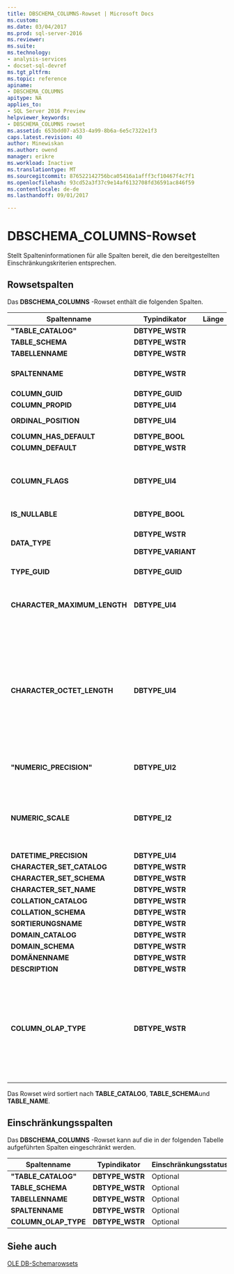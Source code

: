 ```yaml
---
title: DBSCHEMA_COLUMNS-Rowset | Microsoft Docs
ms.custom: 
ms.date: 03/04/2017
ms.prod: sql-server-2016
ms.reviewer: 
ms.suite: 
ms.technology:
- analysis-services
- docset-sql-devref
ms.tgt_pltfrm: 
ms.topic: reference
apiname:
- DBSCHEMA_COLUMNS
apitype: NA
applies_to:
- SQL Server 2016 Preview
helpviewer_keywords:
- DBSCHEMA_COLUMNS rowset
ms.assetid: 653bdd07-a533-4a99-8b6a-6e5c7322e1f3
caps.latest.revision: 40
author: Minewiskan
ms.author: owend
manager: erikre
ms.workload: Inactive
ms.translationtype: MT
ms.sourcegitcommit: 876522142756bca05416a1afff3cf10467f4c7f1
ms.openlocfilehash: 93cd52a3f37c9e14af6132708fd36591ac846f59
ms.contentlocale: de-de
ms.lasthandoff: 09/01/2017

---
```

# <a name="dbschemacolumns-rowset"></a>DBSCHEMA_COLUMNS-Rowset
  Stellt Spalteninformationen für alle Spalten bereit, die den bereitgestellten Einschränkungskriterien entsprechen.  
  
## <a name="rowset-columns"></a>Rowsetspalten  
 Das **DBSCHEMA_COLUMNS** -Rowset enthält die folgenden Spalten.  
  
|Spaltenname|Typindikator|Länge|Description|  
|-----------------|--------------------|------------|-----------------|  
|**"TABLE_CATALOG"**|**DBTYPE_WSTR**||Der Name der Datenbank.|  
|**TABLE_SCHEMA**|**DBTYPE_WSTR**||Wird nicht unterstützt.|  
|**TABELLENNAME**|**DBTYPE_WSTR**||Der Name des Cubes.|  
|**SPALTENNAME**|**DBTYPE_WSTR**||Der Name der Attributhierarchie oder des Measures.|  
|**COLUMN_GUID**|**DBTYPE_GUID**||Wird nicht unterstützt.|  
|**COLUMN_PROPID**|**DBTYPE_UI4**||Wird nicht unterstützt.|  
|**ORDINAL_POSITION**|**DBTYPE_UI4**||Die Position der Spalte, beginnend mit 1.|  
|**COLUMN_HAS_DEFAULT**|**DBTYPE_BOOL**||Wird nicht unterstützt.|  
|**COLUMN_DEFAULT**|**DBTYPE_WSTR**||Wird nicht unterstützt.|  
|**COLUMN_FLAGS**|**DBTYPE_UI4**||Eine **DBCOLUMNFLAGS** -Bitmaske, die die Spalteneigenschaften angibt. Siehe "DBCOLUMNFLAGS Enumerated Type" in [IColumnsInfo::GetColumnInfo](http://msdn2.microsoft.com/library/ms722704.aspx)|  
|**IS_NULLABLE**|**DBTYPE_BOOL**||Gibt immer **false**zurück.|  
|**DATA_TYPE**|**DBTYPE_WSTR**<br /><br /> **DBTYPE_VARIANT**||Der Datentyp der Spalte. Gibt eine Zeichenfolge für Dimensionsspalten und eine Variante für Measures zurück.|  
|**TYPE_GUID**|**DBTYPE_GUID**||Wird nicht unterstützt.|  
|**CHARACTER_MAXIMUM_LENGTH**|**DBTYPE_UI4**||Die maximal mögliche Länge eines Werts in der Spalte.<br /><br /> Dieser Wert wird von der **DataSize** -Eigenschaft in **DataItem**abgerufen.|  
|**CHARACTER_OCTET_LENGTH**|**DBTYPE_UI4**||Die maximal mögliche Länge eines Werts in der Spalte in Bytes für Zeichen- oder Binärspalten.<br /><br /> Der Wert null (0) gibt an, dass die Spalte keine maximale Länge besitzt.<br /><br /> Für Spalten, die keine Binär- oder Zeichendatentypen zurückgeben, wird**NULL** zurückgegeben.|  
|**"NUMERIC_PRECISION"**|**DBTYPE_UI2**||Die maximale Genauigkeit der Spalte für andere numerische Datentypen als **DBTYPE_VARNUMERIC**.|  
|**NUMERIC_SCALE**|**DBTYPE_I2**||Die Anzahl der Stellen rechts neben dem Dezimalzeichen für **DBTYPE_DECIMAL**, **DBTYPE_NUMERIC**und **DBTYPE_VARNUMERIC**. Andernfalls ist der Wert **NULL**.|  
|**DATETIME_PRECISION**|**DBTYPE_UI4**||Wird nicht unterstützt.|  
|**CHARACTER_SET_CATALOG**|**DBTYPE_WSTR**||Wird nicht unterstützt.|  
|**CHARACTER_SET_SCHEMA**|**DBTYPE_WSTR**||Wird nicht unterstützt.|  
|**CHARACTER_SET_NAME**|**DBTYPE_WSTR**||Wird nicht unterstützt.|  
|**COLLATION_CATALOG**|**DBTYPE_WSTR**||Wird nicht unterstützt.|  
|**COLLATION_SCHEMA**|**DBTYPE_WSTR**||Wird nicht unterstützt.|  
|**SORTIERUNGSNAME**|**DBTYPE_WSTR**||Wird nicht unterstützt.|  
|**DOMAIN_CATALOG**|**DBTYPE_WSTR**||Wird nicht unterstützt.|  
|**DOMAIN_SCHEMA**|**DBTYPE_WSTR**||Wird nicht unterstützt.|  
|**DOMÄNENNAME**|**DBTYPE_WSTR**||Wird nicht unterstützt.|  
|**DESCRIPTION**|**DBTYPE_WSTR**||Wird nicht unterstützt.|  
|**COLUMN_OLAP_TYPE**|**DBTYPE_WSTR**||Den OLAP-Typ des Objekts.<br /><br /> **MEASURE** gibt an, dass das Objekt ein Measure ist.<br /><br /> **ATTRIBUTE** gibt an, dass das Objekt ein Dimensionsattribut ist.<br /><br /> **SCHEMA** gibt an, dass das Objekt eine Spalte in einem Schema ist.|  
  
 Das Rowset wird sortiert nach **TABLE_CATALOG**, **TABLE_SCHEMA**und **TABLE_NAME**.  
  
## <a name="restriction-columns"></a>Einschränkungsspalten  
 Das **DBSCHEMA_COLUMNS** -Rowset kann auf die in der folgenden Tabelle aufgeführten Spalten eingeschränkt werden.  
  
|Spaltenname|Typindikator|Einschränkungsstatus|  
|-----------------|--------------------|-----------------------|  
|**"TABLE_CATALOG"**|**DBTYPE_WSTR**|Optional|  
|**TABLE_SCHEMA**|**DBTYPE_WSTR**|Optional|  
|**TABELLENNAME**|**DBTYPE_WSTR**|Optional|  
|**SPALTENNAME**|**DBTYPE_WSTR**|Optional|  
|**COLUMN_OLAP_TYPE**|**DBTYPE_WSTR**|Optional|  
  
## <a name="see-also"></a>Siehe auch  
 [OLE DB-Schemarowsets](../../../analysis-services/schema-rowsets/ole-db/ole-db-schema-rowsets.md)  
  
  

